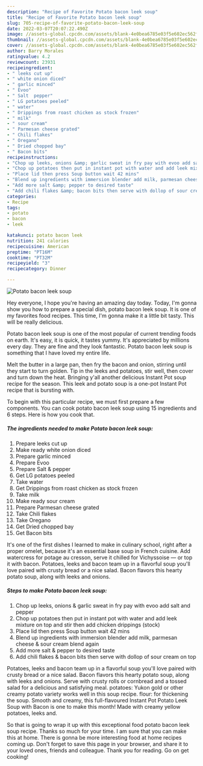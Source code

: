 ```yaml
---
description: "Recipe of Favorite Potato bacon leek soup"
title: "Recipe of Favorite Potato bacon leek soup"
slug: 705-recipe-of-favorite-potato-bacon-leek-soup
date: 2022-03-07T20:07:22.490Z
image: //assets-global.cpcdn.com/assets/blank-4e0bea6785e03f5e602ec562f230caae08da540cada707380b4fe1bbebba43da.png
thumbnail: //assets-global.cpcdn.com/assets/blank-4e0bea6785e03f5e602ec562f230caae08da540cada707380b4fe1bbebba43da.png
cover: //assets-global.cpcdn.com/assets/blank-4e0bea6785e03f5e602ec562f230caae08da540cada707380b4fe1bbebba43da.png
author: Barry Morales
ratingvalue: 4.2
reviewcount: 23931
recipeingredient:
- " leeks cut up"
- " white onion diced"
- " garlic minced"
- " Evoo"
- " Salt  pepper"
- " LG potatoes peeled"
- " water"
- " Drippings from roast chicken as stock frozen"
- " milk"
- " sour cream"
- " Parmesan cheese grated"
- " Chili flakes"
- " Oregano"
- " Dried chopped bay"
- " Bacon bits"
recipeinstructions:
- "Chop up leeks, onions &amp; garlic sweat in fry pay with evoo add salt and pepper"
- "Chop up potatoes then put in instant pot with water and add leek mixture on top and stir then add chicken drippings (stock)"
- "Place lid then press Soup button wait 42 mins"
- "Blend up ingredients with immersion blender add milk, parmesan cheese &amp; sour cream blend again"
- "Add more salt &amp; pepper to desired taste"
- "Add chili flakes &amp; bacon bits then serve with dollop of sour cream on top"
categories:
- Recipe
tags:
- potato
- bacon
- leek

katakunci: potato bacon leek 
nutrition: 241 calories
recipecuisine: American
preptime: "PT16M"
cooktime: "PT32M"
recipeyield: "3"
recipecategory: Dinner

---
```



![Potato bacon leek soup](//assets-global.cpcdn.com/assets/blank-4e0bea6785e03f5e602ec562f230caae08da540cada707380b4fe1bbebba43da.png)

Hey everyone, I hope you're having an amazing day today. Today, I'm gonna show you how to prepare a special dish, potato bacon leek soup. It is one of my favorites food recipes. This time, I'm gonna make it a little bit tasty. This will be really delicious.

Potato bacon leek soup is one of the most popular of current trending foods on earth. It's easy, it is quick, it tastes yummy. It's appreciated by millions every day. They are fine and they look fantastic. Potato bacon leek soup is something that I have loved my entire life.

Melt the butter in a large pan, then fry the bacon and onion, stirring until they start to turn golden. Tip in the leeks and potatoes, stir well, then cover and turn down the heat. Bringing y&#39;all another delicious Instant Pot soup recipe for the season. This leek and potato soup is a one-pot Instant Pot recipe that is bursting with.


To begin with this particular recipe, we must first prepare a few components. You can cook potato bacon leek soup using 15 ingredients and 6 steps. Here is how you cook that.

<!--inarticleads1-->

##### The ingredients needed to make Potato bacon leek soup:

1. Prepare  leeks cut up
1. Make ready  white onion diced
1. Prepare  garlic minced
1. Prepare  Evoo
1. Prepare  Salt &amp; pepper
1. Get  LG potatoes peeled
1. Take  water
1. Get  Drippings from roast chicken as stock frozen
1. Take  milk
1. Make ready  sour cream
1. Prepare  Parmesan cheese grated
1. Take  Chili flakes
1. Take  Oregano
1. Get  Dried chopped bay
1. Get  Bacon bits


It&#39;s one of the first dishes I learned to make in culinary school, right after a proper omelet, because it&#39;s an essential base soup in French cuisine. Add watercress for potage au cresson, serve it chilled for Vichyssoise — or top it with bacon. Potatoes, leeks and bacon team up in a flavorful soup you&#39;ll love paired with crusty bread or a nice salad. Bacon flavors this hearty potato soup, along with leeks and onions. 

<!--inarticleads2-->

##### Steps to make Potato bacon leek soup:

1. Chop up leeks, onions &amp; garlic sweat in fry pay with evoo add salt and pepper
1. Chop up potatoes then put in instant pot with water and add leek mixture on top and stir then add chicken drippings (stock)
1. Place lid then press Soup button wait 42 mins
1. Blend up ingredients with immersion blender add milk, parmesan cheese &amp; sour cream blend again
1. Add more salt &amp; pepper to desired taste
1. Add chili flakes &amp; bacon bits then serve with dollop of sour cream on top


Potatoes, leeks and bacon team up in a flavorful soup you&#39;ll love paired with crusty bread or a nice salad. Bacon flavors this hearty potato soup, along with leeks and onions. Serve with crusty rolls or cornbread and a tossed salad for a delicious and satisfying meal. potatoes: Yukon gold or other creamy potato variety works well in this soup recipe. flour: for thickening the soup. Smooth and creamy, this full-flavoured Instant Pot Potato Leek Soup with Bacon is one to make this month! Made with creamy yellow potatoes, leeks and. 

So that is going to wrap it up with this exceptional food potato bacon leek soup recipe. Thanks so much for your time. I am sure that you can make this at home. There is gonna be more interesting food at home recipes coming up. Don't forget to save this page in your browser, and share it to your loved ones, friends and colleague. Thank you for reading. Go on get cooking!
